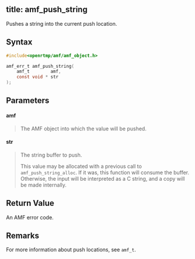 title: amf_push_string
--------------------------

Pushes a string into the current push location.

## Syntax ##

```c
#include<openrtmp/amf/amf_object.h>

amf_err_t amf_push_string( 
	amf_t        amf, 
	const void * str 
);
```

## Parameters ##
#### amf ####
> The AMF object into which the value will be pushed.

#### str ####
> The string buffer to push.
>
> This value may be allocated with a previous call to `amf_push_string_alloc`. If it was, this function will consume the buffer. Otherwise, the input will be interpreted as a C string, and a copy will be made internally.

## Return Value ##
An AMF error code. 

## Remarks ##
For more information about push locations, see `amf_t`.

